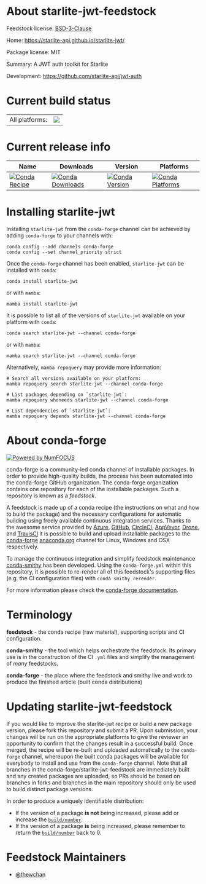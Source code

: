 About starlite-jwt-feedstock
============================

Feedstock license: [BSD-3-Clause](https://github.com/conda-forge/starlite-jwt-feedstock/blob/main/LICENSE.txt)

Home: https://starlite-api.github.io/starlite-jwt/

Package license: MIT

Summary: A JWT auth toolkit for Starlite

Development: https://github.com/starlite-api/jwt-auth

Current build status
====================


<table><tr><td>All platforms:</td>
    <td>
      <a href="https://dev.azure.com/conda-forge/feedstock-builds/_build/latest?definitionId=17368&branchName=main">
        <img src="https://dev.azure.com/conda-forge/feedstock-builds/_apis/build/status/starlite-jwt-feedstock?branchName=main">
      </a>
    </td>
  </tr>
</table>

Current release info
====================

| Name | Downloads | Version | Platforms |
| --- | --- | --- | --- |
| [![Conda Recipe](https://img.shields.io/badge/recipe-starlite--jwt-green.svg)](https://anaconda.org/conda-forge/starlite-jwt) | [![Conda Downloads](https://img.shields.io/conda/dn/conda-forge/starlite-jwt.svg)](https://anaconda.org/conda-forge/starlite-jwt) | [![Conda Version](https://img.shields.io/conda/vn/conda-forge/starlite-jwt.svg)](https://anaconda.org/conda-forge/starlite-jwt) | [![Conda Platforms](https://img.shields.io/conda/pn/conda-forge/starlite-jwt.svg)](https://anaconda.org/conda-forge/starlite-jwt) |

Installing starlite-jwt
=======================

Installing `starlite-jwt` from the `conda-forge` channel can be achieved by adding `conda-forge` to your channels with:

```
conda config --add channels conda-forge
conda config --set channel_priority strict
```

Once the `conda-forge` channel has been enabled, `starlite-jwt` can be installed with `conda`:

```
conda install starlite-jwt
```

or with `mamba`:

```
mamba install starlite-jwt
```

It is possible to list all of the versions of `starlite-jwt` available on your platform with `conda`:

```
conda search starlite-jwt --channel conda-forge
```

or with `mamba`:

```
mamba search starlite-jwt --channel conda-forge
```

Alternatively, `mamba repoquery` may provide more information:

```
# Search all versions available on your platform:
mamba repoquery search starlite-jwt --channel conda-forge

# List packages depending on `starlite-jwt`:
mamba repoquery whoneeds starlite-jwt --channel conda-forge

# List dependencies of `starlite-jwt`:
mamba repoquery depends starlite-jwt --channel conda-forge
```


About conda-forge
=================

[![Powered by
NumFOCUS](https://img.shields.io/badge/powered%20by-NumFOCUS-orange.svg?style=flat&colorA=E1523D&colorB=007D8A)](https://numfocus.org)

conda-forge is a community-led conda channel of installable packages.
In order to provide high-quality builds, the process has been automated into the
conda-forge GitHub organization. The conda-forge organization contains one repository
for each of the installable packages. Such a repository is known as a *feedstock*.

A feedstock is made up of a conda recipe (the instructions on what and how to build
the package) and the necessary configurations for automatic building using freely
available continuous integration services. Thanks to the awesome service provided by
[Azure](https://azure.microsoft.com/en-us/services/devops/), [GitHub](https://github.com/),
[CircleCI](https://circleci.com/), [AppVeyor](https://www.appveyor.com/),
[Drone](https://cloud.drone.io/welcome), and [TravisCI](https://travis-ci.com/)
it is possible to build and upload installable packages to the
[conda-forge](https://anaconda.org/conda-forge) [anaconda.org](https://anaconda.org/)
channel for Linux, Windows and OSX respectively.

To manage the continuous integration and simplify feedstock maintenance
[conda-smithy](https://github.com/conda-forge/conda-smithy) has been developed.
Using the ``conda-forge.yml`` within this repository, it is possible to re-render all of
this feedstock's supporting files (e.g. the CI configuration files) with ``conda smithy rerender``.

For more information please check the [conda-forge documentation](https://conda-forge.org/docs/).

Terminology
===========

**feedstock** - the conda recipe (raw material), supporting scripts and CI configuration.

**conda-smithy** - the tool which helps orchestrate the feedstock.
                   Its primary use is in the construction of the CI ``.yml`` files
                   and simplify the management of *many* feedstocks.

**conda-forge** - the place where the feedstock and smithy live and work to
                  produce the finished article (built conda distributions)


Updating starlite-jwt-feedstock
===============================

If you would like to improve the starlite-jwt recipe or build a new
package version, please fork this repository and submit a PR. Upon submission,
your changes will be run on the appropriate platforms to give the reviewer an
opportunity to confirm that the changes result in a successful build. Once
merged, the recipe will be re-built and uploaded automatically to the
`conda-forge` channel, whereupon the built conda packages will be available for
everybody to install and use from the `conda-forge` channel.
Note that all branches in the conda-forge/starlite-jwt-feedstock are
immediately built and any created packages are uploaded, so PRs should be based
on branches in forks and branches in the main repository should only be used to
build distinct package versions.

In order to produce a uniquely identifiable distribution:
 * If the version of a package **is not** being increased, please add or increase
   the [``build/number``](https://docs.conda.io/projects/conda-build/en/latest/resources/define-metadata.html#build-number-and-string).
 * If the version of a package **is** being increased, please remember to return
   the [``build/number``](https://docs.conda.io/projects/conda-build/en/latest/resources/define-metadata.html#build-number-and-string)
   back to 0.

Feedstock Maintainers
=====================

* [@thewchan](https://github.com/thewchan/)

